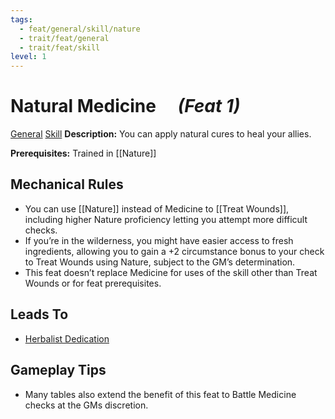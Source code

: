 ```yaml
---
tags:
  - feat/general/skill/nature
  - trait/feat/general
  - trait/feat/skill
level: 1
---
```

# Natural Medicine  &emsp;*(Feat 1)*

[General](General.md "Feat Trait") [Skill](Skill.md "Feat Trait")
**Description:** You can apply natural cures to heal your allies.

**Prerequisites:** Trained in [[Nature]]

## Mechanical Rules

- You can use [[Nature]] instead of Medicine to [[Treat Wounds]], including higher Nature proficiency letting you attempt more difficult checks.
- If you’re in the wilderness, you might have easier access to fresh ingredients, allowing you to gain a +2 circumstance bonus to your check to Treat Wounds using Nature, subject to the GM’s determination.
- This feat doesn’t replace Medicine for uses of the skill other than Treat Wounds or for feat prerequisites.

## Leads To

- [Herbalist Dedication](https://2e.aonprd.com/Feats.aspx?ID=6339)

## Gameplay Tips

- Many tables also extend the benefit of this feat to Battle Medicine checks at the GMs discretion.
